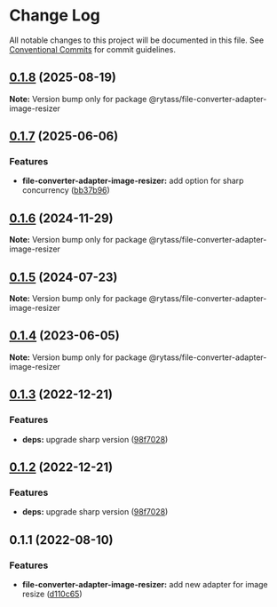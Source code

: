 # Change Log

All notable changes to this project will be documented in this file.
See [Conventional Commits](https://conventionalcommits.org) for commit guidelines.

## [0.1.8](https://github.com/Rytass/Utils/compare/@rytass/file-converter-adapter-image-resizer@0.1.7...@rytass/file-converter-adapter-image-resizer@0.1.8) (2025-08-19)

**Note:** Version bump only for package @rytass/file-converter-adapter-image-resizer

## [0.1.7](https://github.com/Rytass/Utils/compare/@rytass/file-converter-adapter-image-resizer@0.1.6...@rytass/file-converter-adapter-image-resizer@0.1.7) (2025-06-06)

### Features

- **file-converter-adapter-image-resizer:** add option for sharp concurrency ([bb37b96](https://github.com/Rytass/Utils/commit/bb37b960be5c0496acaed3d83f73b140c6b70d74))

## [0.1.6](https://github.com/Rytass/Utils/compare/@rytass/file-converter-adapter-image-resizer@0.1.5...@rytass/file-converter-adapter-image-resizer@0.1.6) (2024-11-29)

**Note:** Version bump only for package @rytass/file-converter-adapter-image-resizer

## [0.1.5](https://github.com/Rytass/Utils/compare/@rytass/file-converter-adapter-image-resizer@0.1.4...@rytass/file-converter-adapter-image-resizer@0.1.5) (2024-07-23)

**Note:** Version bump only for package @rytass/file-converter-adapter-image-resizer

## [0.1.4](https://github.com/Rytass/Utils/compare/@rytass/file-converter-adapter-image-resizer@0.1.3...@rytass/file-converter-adapter-image-resizer@0.1.4) (2023-06-05)

**Note:** Version bump only for package @rytass/file-converter-adapter-image-resizer

## [0.1.3](https://github.com/Rytass/Utils/compare/@rytass/file-converter-adapter-image-resizer@0.1.1...@rytass/file-converter-adapter-image-resizer@0.1.3) (2022-12-21)

### Features

- **deps:** upgrade sharp version ([98f7028](https://github.com/Rytass/Utils/commit/98f7028cc8783683a435118e1e7312b407cdc191))

## [0.1.2](https://github.com/Rytass/Utils/compare/@rytass/file-converter-adapter-image-resizer@0.1.1...@rytass/file-converter-adapter-image-resizer@0.1.2) (2022-12-21)

### Features

- **deps:** upgrade sharp version ([98f7028](https://github.com/Rytass/Utils/commit/98f7028cc8783683a435118e1e7312b407cdc191))

## 0.1.1 (2022-08-10)

### Features

- **file-converter-adapter-image-resizer:** add new adapter for image resize ([d110c65](https://github.com/Rytass/Utils/commit/d110c65e21117d6052dc158fae7036d3bca6a2ea))
